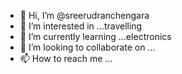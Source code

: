 - 👋 Hi, I’m @sreerudranchengara
- 👀 I’m interested in ...travelling
- 🌱 I’m currently learning ...electronics
- 💞️ I’m looking to collaborate on ...
- 📫 How to reach me ...

<!---
sreerudranchengara/sreerudranchengara is a ✨ special ✨ repository because its `README.md` (this file) appears on your GitHub profile.
You can click the Preview link to take a look at your changes.
--->
